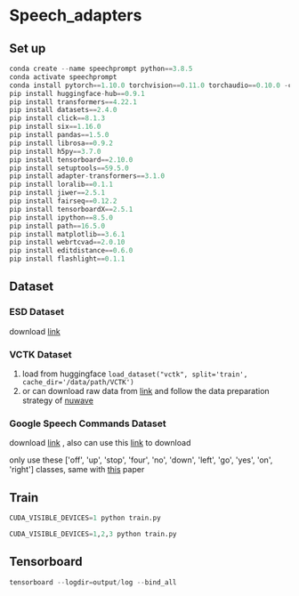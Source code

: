 # Speech_adapters

## Set up
```python
conda create --name speechprompt python==3.8.5
conda activate speechprompt
conda install pytorch==1.10.0 torchvision==0.11.0 torchaudio==0.10.0 -c pytorch
pip install huggingface-hub==0.9.1
pip install transformers==4.22.1
pip install datasets==2.4.0
pip install click==8.1.3 
pip install six==1.16.0 
pip install pandas==1.5.0
pip install librosa==0.9.2
pip install h5py==3.7.0
pip install tensorboard==2.10.0
pip install setuptools==59.5.0
pip install adapter-transformers==3.1.0
pip install loralib==0.1.1
pip install jiwer==2.5.1
pip install fairseq==0.12.2
pip install tensorboardX==2.5.1
pip install ipython==8.5.0
pip install path==16.5.0
pip install matplotlib==3.6.1
pip install webrtcvad==2.0.10
pip install editdistance==0.6.0
pip install flashlight==0.1.1
```

## Dataset

### ESD Dataset
download [link](https://github.com/HLTSingapore/Emotional-Speech-Data)

### VCTK Dataset
1. load from huggingface ```load_dataset("vctk", split='train', cache_dir='/data/path/VCTK')```
2. or can download raw data from [link](https://datashare.ed.ac.uk/handle/10283/2651) and follow the data preparation strategy of [nuwave](https://github.com/mindslab-ai/nuwave)
### Google Speech Commands Dataset
download [link](http://download.tensorflow.org/data/speech_commands_v0.01.tar.gz)
, also can use this [link](https://github.com/NVIDIA/NeMo/blob/v0.10.1/examples/asr/notebooks/3_Speech_Commands_using_NeMo.ipynb) to download

only use these ['off', 'up', 'stop', 'four', 'no', 'down', 'left', 'go', 'yes', 'on', 'right'] classes, same with [this](https://arxiv.org/ftp/arxiv/papers/2101/2101.04792.pdf) paper 


## Train

```python
CUDA_VISIBLE_DEVICES=1 python train.py 
```

```python
CUDA_VISIBLE_DEVICES=1,2,3 python train.py 
```

## Tensorboard
```python
tensorboard --logdir=output/log --bind_all
```
